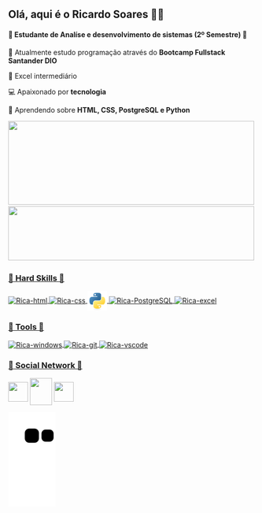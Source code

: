 ## Olá, aqui é o Ricardo Soares 👨‍💻
#### 🔹 Estudante de Analíse e desenvolvimento de sistemas (2º Semestre) 🔹
<p>🎒 Atualmente estudo programação através do <b>Bootcamp Fullstack Santander DIO</b>
<p>📗 Excel intermediário 
<p>💻 Apaixonado por <b>tecnologia</b>
<p>🧠 Aprendendo sobre <b>HTML, CSS, PostgreSQL e Python</b>
 
 
 <div>
  <a href="https://github.com/risoares19">
  <img height="170em" width="500" src="https://github-readme-stats.vercel.app/api?username=risoares19&show_icons=true&theme=dark&include_all_commits=true&count_private=true"/>
  <img height="110em" width="500" src="https://github-readme-stats.vercel.app/api/top-langs/?username=risoares19&layout=compact&langs_count=7&theme=dark"/>
</div>
  
<div 
     
 <p>    
 
 ### 💠 Hard Skills 💠
  
  <img align="center" alt="Rica-html" height="35" width="35" src="https://cdn.jsdelivr.net/gh/devicons/devicon/icons/html5/html5-original.svg">
  <img align="center" alt="Rica-css" height="35" width="35" src="https://cdn.jsdelivr.net/gh/devicons/devicon/icons/css3/css3-original.svg">
  <img align="center" alt="Rica-Python" height="40" width="40" src="https://raw.githubusercontent.com/devicons/devicon/master/icons/python/python-original.svg">
  <img align="center" alt="Rica-PostgreSQL" height="40" width="40" src="https://cdn.jsdelivr.net/gh/devicons/devicon/icons/postgresql/postgresql-original.svg">
  <img align="center" alt="Rica-excel" height="35" width="35" src="https://cdn.icon-icons.com/icons2/2397/PNG/512/microsoft_office_excel_logo_icon_145720.png">
  
 <p>    
  
  
 ### 💠 Tools 💠 

  <img align="center" alt="Rica-windows" height="40" width="40" src="https://cdn.jsdelivr.net/gh/devicons/devicon/icons/windows8/windows8-original.svg">
  <img align="center" alt="Rica-git" height="40" width="40" src="https://cdn.jsdelivr.net/gh/devicons/devicon/icons/git/git-original.svg">
  <img align="center" alt="Rica-vscode" height="40" width="40" src="https://cdn.jsdelivr.net/gh/devicons/devicon/icons/vscode/vscode-original.svg">
  
  
 </div>
  
### 💠 Social Network 💠
  
<div> 
  <a href="https://instagram.com/risoares19" target="_blank"><img align="center" height="40" width="40" src="https://image.flaticon.com/icons/png/512/2111/2111463.png" target="_blank"></a>
  <a href = "mailto:risoares19.dev@gmail.com"><img align="center" height="55" width="45" src="https://cdn4.iconfinder.com/data/icons/social-media-logos-6/512/112-gmail_email_mail-256.png" target="_blank"></a>
  <a href="https://www.linkedin.com/in/risoares19" target="_blank"><img align="center" height="40" width="40" src="https://cdn2.iconfinder.com/data/icons/social-media-applications/64/social_media_applications_14-linkedin-256.png" target="_blank"></a>
 
   ![Snake animation](https://github.com/risoares19/risoares19/blob/output/github-contribution-grid-snake.svg)
 
 </div>
